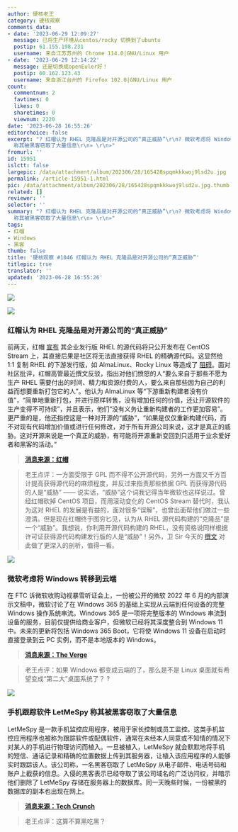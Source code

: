```yaml
---
author: 硬核老王
category: 硬核观察
comments_data:
- date: '2023-06-29 12:09:27'
  message: 已将生产环境从centos/rocky 切换到了ubuntu
  postip: 61.155.198.231
  username: 来自江苏苏州的 Chrome 114.0|GNU/Linux 用户
- date: '2023-06-29 12:14:22'
  message: 还是切换成openEuler好！
  postip: 60.162.123.43
  username: 来自浙江台州的 Firefox 102.0|GNU/Linux 用户
count:
  commentnum: 2
  favtimes: 0
  likes: 0
  sharetimes: 0
  viewnum: 2220
date: '2023-06-28 16:55:26'
editorchoice: false
excerpt: "? 红帽认为 RHEL 克隆品是对开源公司的“真正威胁”\r\n? 微软考虑将 Windows 转移到云端\r\n? 手机跟踪软件 LetMeSpy
  称其被黑客窃取了大量信息\r\n» \r\n»"
fromurl: ''
id: 15951
islctt: false
largepic: /data/attachment/album/202306/28/165428spqmkkkwoj9lsd2u.jpg
permalink: /article-15951-1.html
pic: /data/attachment/album/202306/28/165428spqmkkkwoj9lsd2u.jpg.thumb.jpg
related: []
reviewer: ''
selector: ''
summary: "? 红帽认为 RHEL 克隆品是对开源公司的“真正威胁”\r\n? 微软考虑将 Windows 转移到云端\r\n? 手机跟踪软件 LetMeSpy
  称其被黑客窃取了大量信息\r\n» \r\n»"
tags:
- 红帽
- Windows
- 黑客
thumb: false
title: '硬核观察 #1046 红帽认为 RHEL 克隆品是对开源公司的“真正威胁”'
titlepic: true
translator: ''
updated: '2023-06-28 16:55:26'
---
```


![](/data/attachment/album/202306/28/165428spqmkkkwoj9lsd2u.jpg)


![](/data/attachment/album/202306/28/165440o0k08yy4x85txziy.jpg)


### 红帽认为 RHEL 克隆品是对开源公司的“真正威胁”


前两天，红帽 [宣布](/article-15933-1.html) 其企业发行版 RHEL 的源代码将只公开发布在 CentOS Stream 上，其直接后果是社区将无法直接获得 RHEL 的精确源代码。这显然给 1:1 复制 RHEL 的下游发行版，如 AlmaLinux、Rocky Linux 等造成了 [阻碍](/article-15936-1.html)。面对社区批评，红帽高管最近撰文反驳，指出对他们愤怒的人“要么来自于那些不愿为生产 RHEL 需要付出的时间、精力和资源付费的人，要么来自那些因为自己的利益而想要重新打包它的人”。他认为 AlmaLinux 等“下游重新构建者没有价值”，“简单地重新打包，并进行原样转售，没有增加任何的价值，还让开源软件的生产变得不可持续”，并且表示，他们“没有义务让重新构建者的工作更加容易”。更严重的是，他还指控这是一种对开源的“威胁”，“如果是仅仅重新构建代码，而不对现有代码增加价值或进行任何修改，对于所有开源公司来说，这才是真正的威胁。这对开源来说是一个真正的威胁，有可能将开源重新变回到只适用于业余爱好者和黑客的活动。”



> 
> **[消息来源：红帽](https://mp.weixin.qq.com/s/RELpVQ541cQgU7wkyhVjEQ)**
> 
> 
> 



> 
> 老王点评：一方面受限于 GPL 而不得不公开源代码，另外一方面又千方百计提高获得源代码的麻烦程度，并反过来指责那些依据 GPL 而获得源代码的人是“威胁” —— 说实话，“威胁”这个词我记得当年微软也这样说过。曾经红帽砍掉 CentOS 项目，而用滚动变化的 CentOS Stream 替代时，我认为这对 RHEL 的发展是有益的，面对很多“误解”，也曾出面帮他们做过一些澄清。但是现在红帽终于图穷匕见，认为从 RHEL 源代码构建的“克隆品”是一个“威胁”。我想说，你利用开源代码构建的 RHEL，没有资格说同样根据许可证获得源代码构建发行版的人是“威胁”！另外，卫 Sir 今天的 [撰文](https://mp.weixin.qq.com/s/njYYeeSMAebJRp5kUkYxKA) 对此做了更深入的剖析，值得一看。
> 
> 
> 


![](/data/attachment/album/202306/28/165455t1b3bbnr8vrr63og.jpg)


### 微软考虑将 Windows 转移到云端


在 FTC 诉微软收购动视暴雪听证会上，一份被公开的微软 2022 年 6 月的内部演示文稿中，微软讨论了在 Windows 365 的基础上实现从云端到任何设备的完整 Windows 操作系统串流。Windows 365 是一项将完整版本的 Windows 串流到设备的服务，目前仅提供给商业客户，但微软已经将其深度整合到 Windows 11 中。未来的更新将包括 Windows 365 Boot，它将使 Windows 11 设备在启动时直接登录到云 PC 实例，而不是本地版本的 Windows。



> 
> **[消息来源：The Verge](https://www.theverge.com/2023/6/27/23775117/microsoft-windows-11-cloud-consumer-strategy)**
> 
> 
> 



> 
> 老王点评：如果 Windows 都变成云端的了，那么是不是 Linux 桌面就有希望变成“第二大”桌面系统了？ ?
> 
> 
> 


![](/data/attachment/album/202306/28/165510lgpicpnevpknnfav.jpg)


### 手机跟踪软件 LetMeSpy 称其被黑客窃取了大量信息


LetMeSpy 是一款手机监控应用程序，被用于家长控制或员工监控。这类手机监控应用程序也被称为跟踪软件或配偶软件，通常在未经本人同意或不知情的情况下对某人的手机进行物理访问而植入。一旦被植入，LetMeSpy 就会默默地将手机的短信、通话记录和精确的位置数据上传到其服务器，让植入该应用程序的人能够实时跟踪该人。该公司称，一名黑客窃取了 LetMeSpy 从电子邮件、电话号码和账户上截获的信息。入侵的黑客表示已经夺取了该公司域名的广泛访问权，并暗示他们删除了 LetMeSpy 存储在服务器上的数据库。同一天晚些时候，一份被黑的数据库的副本也出现在网上。



> 
> **[消息来源：Tech Crunch](https://techcrunch.com/2023/06/27/letmespy-hacked-spyware-thousands/)**
> 
> 
> 



> 
> 老王点评：这算不算黑吃黑？
> 
> 
>